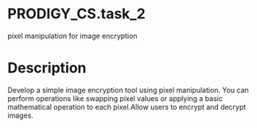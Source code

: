 # PRODIGY_CS.task_2
pixel manipulation for image  encryption

# Description
Develop a simple image encryption tool using pixel manipulation. You can perform operations like swapping pixel values or applying a basic mathematical operation to each pixel.Allow users to encrypt and decrypt images.
